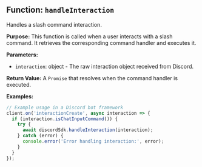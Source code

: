 ## Function: `handleInteraction`

Handles a slash command interaction.

**Purpose:**
This function is called when a user interacts with a slash command. It retrieves the corresponding command handler and executes it.

**Parameters:**

- `interaction`: object - The raw interaction object received from Discord.

**Return Value:**
A `Promise` that resolves when the command handler is executed.

**Examples:**

```typescript
// Example usage in a Discord bot framework
client.on('interactionCreate', async interaction => {
  if (interaction.isChatInputCommand()) {
    try {
      await discordSdk.handleInteraction(interaction);
    } catch (error) {
      console.error('Error handling interaction:', error);
    }
  }
});
```
